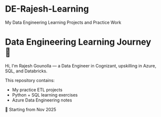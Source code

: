 # DE-Rajesh-Learning
My Data Engineering Learning Projects and Practice Work
# Data Engineering Learning Journey 🚀

Hi, I'm Rajesh Gounolla — a Data Engineer in Cognizant, upskilling in Azure, SQL, and Databricks.

This repository contains:
- My practice ETL projects  
- Python + SQL learning exercises  
- Azure Data Engineering notes  

📅 Starting from Nov 2025
